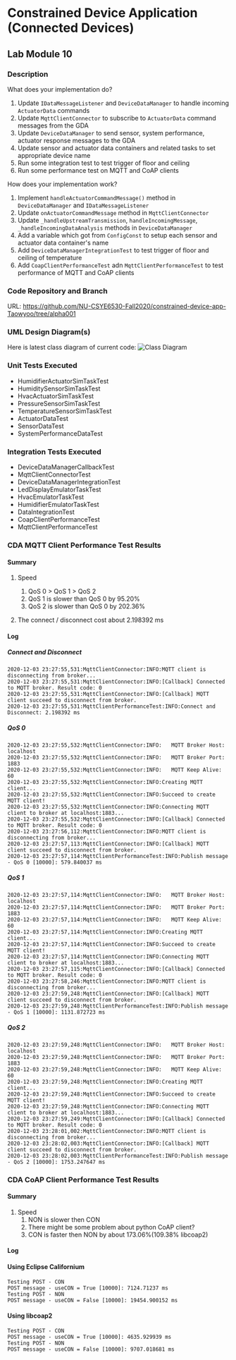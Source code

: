 # Constrained Device Application (Connected Devices)

## Lab Module 10

### Description

What does your implementation do? 

1. Update `IDataMessageListener` and `DeviceDataManager` to handle incoming `ActuatorData` commands
2. Update `MqttClientConnector` to subscribe to `ActuatorData` command messages from the GDA
3. Update `DeviceDataManager` to send sensor, system performance, actuator response messages to the GDA
4. Update sensor and actuator data containers and related tasks to set appropriate device name
5. Run some integration test to test trigger of floor and ceiling
6. Run some performance test on MQTT and CoAP clients

How does your implementation work?

1. Implement `handleActuatorCommandMessage()` method in `DeviceDataManager` and `IDataMessageListener`
2. Update `onActuatorCommandMessage` method in `MqttClientConnector`
3. Update `_handleUpstreamTransmission`, `handleIncomingMessage`, `_handleIncomingDataAnalysis` methods in `DeviceDataManager`
4. Add a variable which got from `ConfigConst` to setup each sensor and actuator data container's name
5. Add `DeviceDataManagerIntegrationTest` to test trigger of floor and ceiling of temperature
6. Add `CoapClientPerformanceTest` adn `MqttClientPerformanceTest` to test performance of MQTT and CoAP clients

### Code Repository and Branch

URL: https://github.com/NU-CSYE6530-Fall2020/constrained-device-app-Taowyoo/tree/alpha001

### UML Design Diagram(s)

Here is latest class diagram of current code:
![Class Diagram](./../../doc/UML/Lab10.svg)

### Unit Tests Executed

- HumidifierActuatorSimTaskTest
- HumiditySensorSimTaskTest
- HvacActuatorSimTaskTest
- PressureSensorSimTaskTest
- TemperatureSensorSimTaskTest
- ActuatorDataTest
- SensorDataTest
- SystemPerformanceDataTest

### Integration Tests Executed

- DeviceDataManagerCallbackTest
- MqttClientConnectorTest
- DeviceDataManagerIntegrationTest
- LedDisplayEmulatorTaskTest
- HvacEmulatorTaskTest
- HumidifierEmulatorTaskTest
- DataIntegrationTest
- CoapClientPerformanceTest
- MqttClientPerformanceTest

### CDA MQTT Client Performance Test Results

#### Summary

1. Speed
   1. QoS 0 > QoS 1 > QoS 2
   2. QoS 1 is slower than QoS 0 by 95.20%
   3. QoS 2 is slower than QoS 0 by 202.36%

2. The connect / disconnect cost about 2.198392 ms

#### Log 

##### Connect and Disconnect

```log
2020-12-03 23:27:55,531:MqttClientConnector:INFO:MQTT client is disconnecting from broker...
2020-12-03 23:27:55,531:MqttClientConnector:INFO:[Callback] Connected to MQTT broker. Result code: 0
2020-12-03 23:27:55,531:MqttClientConnector:INFO:[Callback] MQTT client succeed to disconnect from broker.
2020-12-03 23:27:55,531:MqttClientPerformanceTest:INFO:Connect and Disconnect: 2.198392 ms
```

##### QoS 0

```log
2020-12-03 23:27:55,532:MqttClientConnector:INFO:	MQTT Broker Host: localhost
2020-12-03 23:27:55,532:MqttClientConnector:INFO:	MQTT Broker Port: 1883
2020-12-03 23:27:55,532:MqttClientConnector:INFO:	MQTT Keep Alive:  60
2020-12-03 23:27:55,532:MqttClientConnector:INFO:Creating MQTT client...
2020-12-03 23:27:55,532:MqttClientConnector:INFO:Succeed to create MQTT client!
2020-12-03 23:27:55,532:MqttClientConnector:INFO:Connecting MQTT client to broker at localhost:1883...
2020-12-03 23:27:55,532:MqttClientConnector:INFO:[Callback] Connected to MQTT broker. Result code: 0
2020-12-03 23:27:56,112:MqttClientConnector:INFO:MQTT client is disconnecting from broker...
2020-12-03 23:27:57,113:MqttClientConnector:INFO:[Callback] MQTT client succeed to disconnect from broker.
2020-12-03 23:27:57,114:MqttClientPerformanceTest:INFO:Publish message - QoS 0 [10000]: 579.840037 ms
```

##### QoS 1

```log
2020-12-03 23:27:57,114:MqttClientConnector:INFO:	MQTT Broker Host: localhost
2020-12-03 23:27:57,114:MqttClientConnector:INFO:	MQTT Broker Port: 1883
2020-12-03 23:27:57,114:MqttClientConnector:INFO:	MQTT Keep Alive:  60
2020-12-03 23:27:57,114:MqttClientConnector:INFO:Creating MQTT client...
2020-12-03 23:27:57,114:MqttClientConnector:INFO:Succeed to create MQTT client!
2020-12-03 23:27:57,114:MqttClientConnector:INFO:Connecting MQTT client to broker at localhost:1883...
2020-12-03 23:27:57,115:MqttClientConnector:INFO:[Callback] Connected to MQTT broker. Result code: 0
2020-12-03 23:27:58,246:MqttClientConnector:INFO:MQTT client is disconnecting from broker...
2020-12-03 23:27:59,248:MqttClientConnector:INFO:[Callback] MQTT client succeed to disconnect from broker.
2020-12-03 23:27:59,248:MqttClientPerformanceTest:INFO:Publish message - QoS 1 [10000]: 1131.872723 ms
```

##### QoS 2

```log
2020-12-03 23:27:59,248:MqttClientConnector:INFO:	MQTT Broker Host: localhost
2020-12-03 23:27:59,248:MqttClientConnector:INFO:	MQTT Broker Port: 1883
2020-12-03 23:27:59,248:MqttClientConnector:INFO:	MQTT Keep Alive:  60
2020-12-03 23:27:59,248:MqttClientConnector:INFO:Creating MQTT client...
2020-12-03 23:27:59,248:MqttClientConnector:INFO:Succeed to create MQTT client!
2020-12-03 23:27:59,248:MqttClientConnector:INFO:Connecting MQTT client to broker at localhost:1883...
2020-12-03 23:27:59,249:MqttClientConnector:INFO:[Callback] Connected to MQTT broker. Result code: 0
2020-12-03 23:28:01,002:MqttClientConnector:INFO:MQTT client is disconnecting from broker...
2020-12-03 23:28:02,003:MqttClientConnector:INFO:[Callback] MQTT client succeed to disconnect from broker.
2020-12-03 23:28:02,003:MqttClientPerformanceTest:INFO:Publish message - QoS 2 [10000]: 1753.247647 ms
```

### CDA CoAP Client Performance Test Results

#### Summary

1. Speed
   1. NON is slower then CON
   2. There might be some problem about python CoAP client?
   3. CON is faster then NON by about 173.06%(109.38% libcoap2)

#### Log 

#### Using Eclipse Californium

```log
Testing POST - CON
POST message - useCON = True [10000]: 7124.71237 ms
Testing POST - NON
POST message - useCON = False [10000]: 19454.900152 ms
```

#### Using libcoap2

```log
Testing POST - CON
POST message - useCON = True [10000]: 4635.929939 ms
Testing POST - NON
POST message - useCON = False [10000]: 9707.018681 ms
```